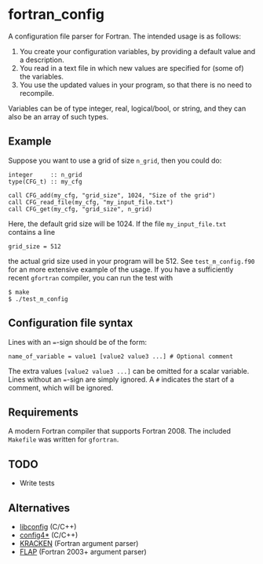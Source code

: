 # fortran_config

A configuration file parser for Fortran. The intended usage is as follows:

1. You create your configuration variables, by providing a default value and
   a description.
2. You read in a text file in which new values are specified for (some of) the
   variables.
3. You use the updated values in your program, so that there is no need to recompile.

Variables can be of type integer, real, logical/bool, or string, and they can
also be an array of such types.

## Example

Suppose you want to use a grid of size `n_grid`, then you could do:

    integer     :: n_grid
    type(CFG_t) :: my_cfg
    
    call CFG_add(my_cfg, "grid_size", 1024, "Size of the grid")
    call CFG_read_file(my_cfg, "my_input_file.txt")
    call CFG_get(my_cfg, "grid_size", n_grid)

Here, the default grid size will be 1024. If the file `my_input_file.txt` contains a line

    grid_size = 512

the actual grid size used in your program will be 512. See `test_m_config.f90`
for an more extensive example of the usage. If you have a sufficiently recent `gfortran` compiler, you can run the test with

    $ make
    $ ./test_m_config

## Configuration file syntax

Lines with an `=`-sign should be of the form:

    name_of_variable = value1 [value2 value3 ...] # Optional comment

The extra values `[value2 value3 ...]` can be omitted for a scalar variable.
Lines without an `=`-sign are simply ignored. A `#` indicates the start of a
comment, which will be ignored.

## Requirements

A modern Fortran compiler that supports Fortran 2008. The included `Makefile` was written for `gfortran`.

## TODO

* Write tests

## Alternatives

* [libconfig](http://www.hyperrealm.com/libconfig/) (C/C++)
* [config4*](http://www.config4star.org/) (C/C++)
* [KRACKEN](http://www.urbanjost.altervista.org/LIBRARY/libCLI/arguments/src2015/krackenhelp.html) (Fortran argument parser)
* [FLAP](https://github.com/szaghi/FLAP) (Fortran 2003+ argument parser)
